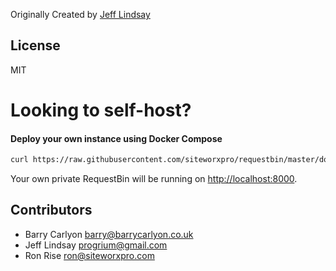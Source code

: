 Originally Created by [Jeff Lindsay](http://progrium.com)

License
-------
MIT


Looking to self-host?
=====================

#### Deploy your own instance using Docker Compose

```bash
curl https://raw.githubusercontent.com/siteworxpro/requestbin/master/docker-compose.yml | docker-compose -f - up -d
```

Your own private RequestBin will be running on [http://localhost:8000](http://localhost:8000).

Contributors
------------
 * Barry Carlyon <barry@barrycarlyon.co.uk>
 * Jeff Lindsay <progrium@gmail.com>
 * Ron Rise <ron@siteworxpro.com>
